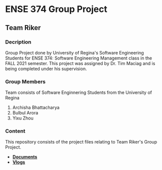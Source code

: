 # ENSE 374 Group Project
## Team Riker

### Decription
Group Project done by University of Regina's Software Engineering Students for ENSE 374: Software Engineering Management class in the FALL 2021 semester. This project was assigned by Dr. Tim Maciag and is being completed under his supervision.

### Group Members
Team consists of Software Enginnering Students from the University of Regina
1. Archisha Bhattacharya
2. Bulbul Arora
3. Yixu Zhou

### Content
This repository consists of the project files relating to Team Riker's Group Project.

- [**Documents**](https://github.com/archishab/Team-Riker/tree/main/Project%20Prerequisites%20and%20Planning/Documentation)
- [**Vlogs**](https://www.youtube.com/playlist?list=PL8BedSY240vubMrNiGZVit0FEH2b96TPz)
